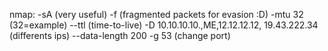 nmap: 
	-sA (very useful)
     -f (fragmented packets for evasion :D)
     -mtu 32 (32=example)
     --ttl (time-to-live)
     -D 10.10.10.10.,ME,12.12.12.12, 19.43.222.34 (differents ips)
     --data-length 200
     -g 53 (change port)